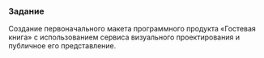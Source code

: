 ### Задание 
Создание первоначального макета программного продукта «Гостевая книга» с использованием сервиса визуального проектирования и публичное его представление. 
